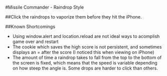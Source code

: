 #Missile Commander - Raindrop Style

##Click the raindrops to vaporize them before they hit the iPhone. 


##Known Shortcomings
+ Using window.alert and location.reload are not ideal ways to acomplish game over and restart
+ The cookie which saves the high score is not persistent, and sometimes  displays an = after the score (I noticed this when viewing on iPhone)
+ The amount of time a raindrop takes to fall from the top to the bottom of the screen is fixed, which means that the speed is variable depending on how steep the angle is. Some drops are harder to click than others.